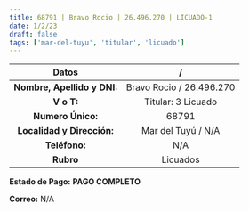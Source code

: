 ```yaml
---
title: 68791 | Bravo Rocio | 26.496.270 | LICUADO-1
date: 1/2/23
draft: false
tags: ['mar-del-tuyu', 'titular', 'licuado']
---
```


|          **Datos**          |             /            |
|:---------------------------:|:------------------------:|
| **Nombre, Apellido y DNI:** | Bravo Rocio / 26.496.270 |
|          **V o T:**         |    Titular: 3 Licuado    |
|      **Numero Único:**      |           68791          |
|  **Localidad y Dirección:** |    Mar del Tuyú / N/A    |
|        **Teléfono:**        |            N/A           |
|          **Rubro**          |         Licuados         |

**Estado de Pago:** **PAGO COMPLETO**

**Correo:** N/A
